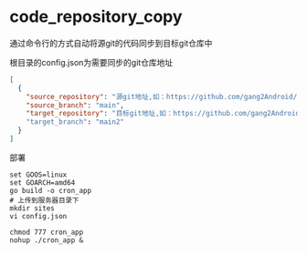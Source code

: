 # code_repository_copy

通过命令行的方式自动将源git的代码同步到目标git仓库中

根目录的config.json为需要同步的git仓库地址

```json
[
  {
    "source_repository": "源git地址,如：https://github.com/gang2Android/go_cron.git",
    "source_branch": "main",
    "target_repository": "目标git地址,如：https://github.com/gang2Android/go_cron1.git"
    "target_branch": "main2"
  }
]
```

部署

```shell
set GOOS=linux
set GOARCH=amd64
go build -o cron_app
# 上传到服务器目录下
mkdir sites
vi config.json

chmod 777 cron_app
nohup ./cron_app &
```
